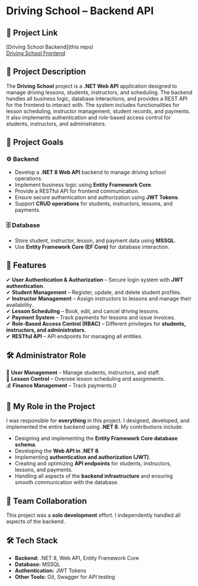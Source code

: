 # Driving School – Backend API  

## 📌 Project Link  
[Driving School Backend](this repo)  
[Driving School Frontend](https://github.com/Michalkacprzak54/DrivingSchoolReactApp)
## 📖 Project Description  
The **Driving School** project is a **.NET Web API** application designed to manage driving lessons, students, instructors, and scheduling. The backend handles all business logic, database interactions, and provides a REST API for the frontend to interact with. The system includes functionalities for lesson scheduling, instructor management, student records, and payments. It also implements authentication and role-based access control for students, instructors, and administrators.  

## 🎯 Project Goals  
### ⚙️ Backend  
- Develop a **.NET 8 Web API** backend to manage driving school operations.  
- Implement business logic using **Entity Framework Core**.  
- Provide a RESTful API for frontend communication.  
- Ensure secure authentication and authorization using **JWT Tokens**.  
- Support **CRUD operations** for students, instructors, lessons, and payments.  

### 🗄️ Database  
- Store student, instructor, lesson, and payment data using **MSSQL**.  
- Use **Entity Framework Core (EF Core)** for database interaction.  

## 🚀 Features  
✔ **User Authentication & Authorization** – Secure login system with **JWT authentication**.  
✔ **Student Management** – Register, update, and delete student profiles.  
✔ **Instructor Management** – Assign instructors to lessons and manage their availability.  
✔ **Lesson Scheduling** – Book, edit, and cancel driving lessons.  
✔ **Payment System** – Track payments for lessons and issue invoices.  
✔ **Role-Based Access Control (RBAC)** – Different privileges for **students, instructors, and administrators**.  
✔ **RESTful API** – API endpoints for managing all entities.  

## 🛠️ Administrator Role  
👤 **User Management** – Manage students, instructors, and staff.  
📅 **Lesson Control** – Oversee lesson scheduling and assignments.  
💰 **Finance Management** – Track payments.0

## 💼 My Role in the Project  
I was responsible for **everything** in this project. I designed, developed, and implemented the entire backend using **.NET 8**. My contributions include:  
- Designing and implementing the **Entity Framework Core database schema**.  
- Developing the **Web API in .NET 8**.  
- Implementing **authentication and authorization (JWT)**.  
- Creating and optimizing **API endpoints** for students, instructors, lessons, and payments.  
- Handling all aspects of the **backend infrastructure** and ensuring smooth communication with the database.  

## 🤝 Team Collaboration  
This project was a **solo development** effort. I independently handled all aspects of the backend.  

## 🛠️ Tech Stack  
- **Backend:** .NET 8, Web API, Entity Framework Core  
- **Database:** MSSQL  
- **Authentication:** JWT Tokens  
- **Other Tools:** Git, Swagger for API testing  

